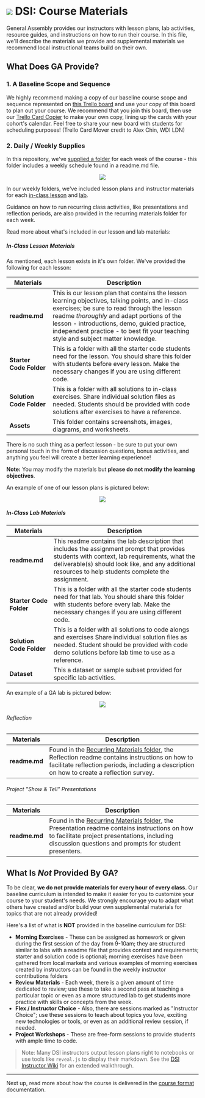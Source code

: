# ![](https://ga-dash.s3.amazonaws.com/production/assets/logo-9f88ae6c9c3871690e33280fcf557f33.png) DSI: Course Materials

General Assembly provides our instructors with lesson plans, lab activities, resource guides, and instructions on how to run their course.  In this file, we'll describe the materials we provide and supplemental materials we recommend local instructional teams build on their own.

## What Does GA Provide?

### 1. A Baseline Scope and Sequence

 We highly recommend making a copy of our baseline course scope and sequence represented on [this Trello board](https://trello.com/b/63gtwOro) and use your copy of this board to plan out your course. We recommend that you join this board, then use our [Trello Card Copier](http://trello-bulk-card-mover.herokuapp.com/) to make your own copy, lining up the cards with your cohort's calendar. Feel free to share your new board with students for scheduling purposes! (Trello Card Mover credit to Alex Chin, WDI LDN)

### 2. Daily / Weekly Supplies

In this repository, we've [supplied a folder](../04-lessons) for each week of the course - this folder includes a weekly schedule found in a readme.md file.  

<p align="center">
  <img src="https://i.imgur.com/jIwTvPa.png">
</p>


In our weekly folders, we've included lesson plans and instructor materials for each [in-class lesson](#in-class-lesson-materials) and [lab](#in-class-lab-materials).  

Guidance on how to run recurring class activities, like presentations and reflection periods, are also provided in the recurring materials folder for each week.

Read more about what's included in our lesson and lab materials:


##### In-Class Lesson Materials

As mentioned, each lesson exists in it's own folder.  We've provided the following for each lesson:

|Materials | Description
|----|---------|
| __readme.md__| This is our lesson plan that contains the lesson learning objectives, talking points, and in-class exercises; be sure to read through the lesson readme _thoroughly_ and adapt portions of the lesson - introductions, demo, guided practice, independent practice - to best fit your teaching style and subject matter knowledge. |
| __Starter Code Folder__| This is a folder with all the starter code students need for the lesson. You should share this folder with students before every lesson. Make the necessary changes if you are using different code.|
| __Solution Code Folder__| This is a folder with all solutions to in-class exercises. Share individual solution files as needed. Students should be provided with code solutions after exercises to have a reference. |
| __Assets__| This folder contains screenshots, images, diagrams, and worksheets. |

There is no such thing as a perfect lesson - be sure to put your own personal touch in the form of discussion questions, bonus activities, and anything you feel will create a better learning experience!

**Note:** You may modify the materials but **please do not modify the learning objectives**.

<!-- Add data here for data courses -->

An example of one of our lesson plans is pictured below:

<p align="center">
<img src="https://i.imgur.com/d2QqKV3.png">
</p>


##### In-Class Lab Materials


|Materials | Description
|----|---------|
| __readme.md__| This readme contains the lab description that includes the assignment prompt that provides students with context, lab  requirements, what the deliverable(s) should look like, and any additional resources to help students complete the assignment. |
| __Starter Code Folder__| This is a folder with all the starter code students need for that lab. You should share this folder with students before every lab. Make the necessary changes if you are using different code.|
| __Solution Code Folder__| This is a folder with all solutions to code alongs and exercises Share individual solution files as needed. Student should be provided with code demo solutions before lab time to use as a reference.|
| __Dataset__| This a dataset or sample subset provided for specific lab activities.|


An example of a GA lab is pictured below:

<p align="center">
<img src="https://i.imgur.com/DsFbxzG.png">
</p>

###### Reflection

|Materials | Description
|----|---------|
| __readme.md__| Found in the [Recurring Materials folder](../04-lessons/recurring-materials/reflection/), the Reflection readme contains instructions on how to facilitate reflection periods, including a description on how to create a reflection survey.  |


###### Project "Show & Tell" Presentations

|Materials | Description
|----|---------|
| __readme.md__| Found in the [Recurring Materials folder](../04-lessons/recurring-materials/project-show-and-tell/), the Presentation readme contains instructions on how to facilitate project presentations, including discussion questions and prompts for student presenters.  |

## What Is *Not* Provided By GA?

To be clear, **we do not provide materials for every hour of every class.** Our baseline curriculum is intended to make it easier for you to customize your course to your student's needs. We strongly encourage you to adapt what others have created and/or build your own supplemental materials for topics that are not already provided!  

Here's a list of what is **NOT** provided in the baseline curriculum for DSI:

- **Morning Exercises** - These can be assigned as homework or given during the first session of the day from 9-10am; they are structured similar to labs with a readme file that provides context and requirements; starter and solution code is optional; morning exercises have been gathered from local markets and various examples of morning exercises created by instructors can be found in the weekly instructor contributions folders
- **Review Materials** - Each week, there is a given amount of time dedicated to review; use these to take a second pass at teaching a particular topic or even as a more structured lab to get students more practice with skills or concepts from the week.
- **Flex / Instructor Choice** - Also, there are sessions marked as "Instructor Choice"; use these sessions to teach about topics you *love*, exciting new technologies or tools, or even as an additional review session, if needed.
- **Project Workshops** - These are free-form sessions to provide students with ample time to code. 


> Note: Many DSI instructors output lesson plans right to notebooks or use tools like `reveal.js` to display their markdown. See the [DSI Instructor Wiki](https://github.com/generalassembly-studio/dsi-course-materials/wiki/Slide-Decks-1:-Apache-Setup-for-Reveal.js) for an extended walkthrough.

---

Next up, read more about how the course is delivered in the [course format](03-course-format.md) documentation.
